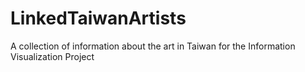 # LinkedTaiwanArtists
A collection of information about the art in Taiwan for the Information Visualization Project

